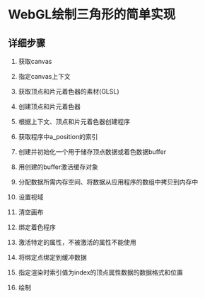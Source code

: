 # WebGL绘制三角形的简单实现

## 详细步骤

1. 获取canvas

2. 指定canvas上下文

3. 获取顶点和片元着色器的素材(GLSL)

4. 创建顶点和片元着色器

5. 根据上下文、顶点和片元着色器创建程序

6. 获取程序中a_position的索引

7. 创建并初始化一个用于储存顶点数据或着色数据buffer

8. 用创建的buffer激活缓存对象

9. 分配数据所需内存空间、将数据从应用程序的数组中拷贝到内存中

10. 设置视域

11. 清空画布

12. 绑定着色程序

13. 激活特定的属性，不被激活的属性不能使用

14. 将绑定点绑定到缓冲数据

15. 指定渲染时索引值为index的顶点属性数据的数据格式和位置

16. 绘制